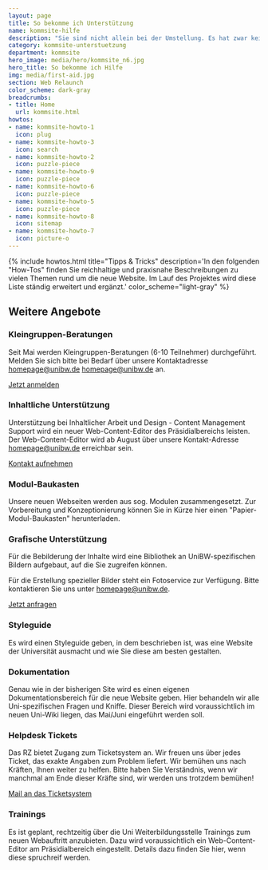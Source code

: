 ```yaml
---
layout: page
title: So bekomme ich Unterstützung
name: kommsite-hilfe
description: "Sie sind nicht allein bei der Umstellung. Es hat zwar keiner Manpower übrig und die Resourcen sind stets knapp. Trotzdem stehen Ihnen eine Reihe an Möglichkeiten zur Verfügung, gut durch die Umstellung zu kommen und schnell die neuen Möglichkeiten nutzen zu können. Lesen Sie hier, wie…"
category: kommsite-unterstuetzung
department: kommsite
hero_image: media/hero/kommsite_n6.jpg
hero_title: So bekomme ich Hilfe
img: media/first-aid.jpg
section: Web Relaunch
color_scheme: dark-gray
breadcrumbs:
- title: Home
  url: kommsite.html
howtos:
- name: kommsite-howto-1
  icon: plug
- name: kommsite-howto-3
  icon: search
- name: kommsite-howto-2
  icon: puzzle-piece
- name: kommsite-howto-9
  icon: puzzle-piece
- name: kommsite-howto-6
  icon: puzzle-piece
- name: kommsite-howto-5
  icon: puzzle-piece
- name: kommsite-howto-8
  icon: sitemap
- name: kommsite-howto-7
  icon: picture-o
---
```



{% include howtos.html
    title="Tipps & Tricks"
    description='In den folgenden "How-Tos" finden Sie reichhaltige und praxisnahe Beschreibungen zu vielen Themen rund um die neue Website. Im Lauf des Projektes wird diese Liste ständig erweitert und ergänzt.'
    color_scheme="light-gray" %}

<div class="section-title">
  <div class="row">
    <h2 class="mt-0 mb-0 text-uppercase line-bottom font-28">Weitere Angebote</h2>

  </div>
</div>

### Kleingruppen-Beratungen

Seit Mai werden Kleingruppen-Beratungen (6-10 Teilnehmer) durchgeführt. Melden Sie sich bitte bei Bedarf über unsere Kontaktadresse homepage@unibw.de homepage@unibw.de an.

<a class="btn btn-xl btn-theme-colored" href="mailto:homepage@unibw.de"><i class="fa fa-envelope-o"></i> Jetzt anmelden</a>


### Inhaltliche Unterstützung

Unterstützung bei Inhaltlicher Arbeit und Design - Content Management Support wird ein neuer Web-Content-Editor des Präsidialbereichs leisten. Der Web-Content-Editor wird ab August über unsere Kontakt-Adresse homepage@unibw.de erreichbar sein.

<a class="btn btn-xl btn-theme-colored" href="mailto:homepage@unibw.de"><i class="fa fa-envelope-o"></i> Kontakt aufnehmen</a>


### Modul-Baukasten

Unsere neuen Webseiten werden aus sog. Modulen zusammengesetzt. Zur Vorbereitung und Konzeptionierung können Sie in Kürze hier einen "Papier-Modul-Baukasten" herunterladen.


### Grafische Unterstützung

Für die Bebilderung der Inhalte wird eine Bibliothek an UniBW-spezifischen Bildern aufgebaut, auf die Sie zugreifen können.

Für die Erstellung spezieller Bilder steht ein Fotoservice zur Verfügung. Bitte kontaktieren Sie uns unter homepage@unibw.de.

<a class="btn btn-xl btn-theme-colored" href="mailto:homepage@unibw.de"><i class="fa fa-envelope-o"></i> Jetzt anfragen</a>



### Styleguide

Es wird einen Styleguide geben, in dem beschrieben ist, was eine Website der Universität ausmacht und wie Sie diese am besten gestalten.


### Dokumentation

Genau wie in der bisherigen Site wird es einen eigenen Dokumentationsbereich für die neue Website geben. Hier behandeln wir alle Uni-spezifischen Fragen und Kniffe. Dieser Bereich wird voraussichtlich im neuen Uni-Wiki liegen, das Mai/Juni eingeführt werden soll.


### Helpdesk Tickets

Das RZ bietet Zugang zum Ticketsystem an. Wir freuen uns über jedes Ticket, das exakte Angaben zum Problem liefert.
Wir bemühen uns nach Kräften, Ihnen weiter zu helfen. Bitte haben Sie Verständnis, wenn wir manchmal am Ende dieser Kräfte sind, wir werden uns trotzdem bemühen!

<a class="btn btn-xl btn-theme-colored" href="mailto:support@unibw.de"><i class="fa fa-envelope-o"></i> Mail an das Ticketsystem</a>


### Trainings

Es ist geplant, rechtzeitig über die Uni Weiterbildungsstelle Trainings zum neuen Webauftritt anzubieten. Dazu wird voraussichtlich ein Web-Content-Editor am Präsidialbereich eingestellt. Details dazu finden Sie hier, wenn diese spruchreif werden.





